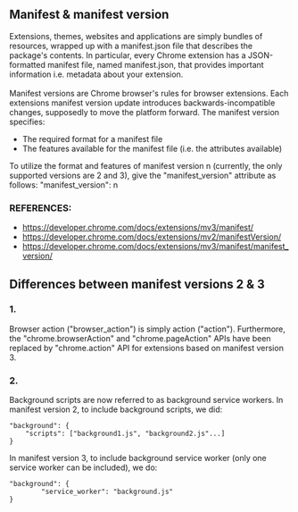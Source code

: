 ## Manifest & manifest version
Extensions, themes, websites and applications are simply bundles of resources, wrapped up with a manifest.json file that describes the package's contents. In particular, every Chrome extension has a JSON-formatted manifest file, named manifest.json, that provides important information i.e. metadata about your extension.
<br><br>
Manifest versions are Chrome browser's rules for browser extensions. Each extensions manifest version update introduces backwards-incompatible changes, supposedly to move the platform forward. The manifest version specifies:
- The required format for a manifest file
-  The features available for the manifest file (i.e. the attributes available)

To utilize the format and features of manifest version n (currently, the only supported versions are 2 and 3), give the "manifest_version" attribute as follows:
"manifest_version": n

### REFERENCES:
- https://developer.chrome.com/docs/extensions/mv3/manifest/
- https://developer.chrome.com/docs/extensions/mv2/manifestVersion/
- https://developer.chrome.com/docs/extensions/mv3/manifest/manifest_version/

## Differences between manifest versions 2 & 3
### 1.
Browser action ("browser_action") is simply action ("action").  Furthermore, the "chrome.browserAction" and "chrome.pageAction" APIs have been replaced by "chrome.action" API for extensions based on manifest version 3.
### 2.
Background scripts are now referred to as background service workers. In manifest version 2, to include background scripts, we did:
```
"background": {
    "scripts": ["background1.js", "background2.js"...]
}
```
In manifest version 3, to include background service worker (only one service worker can be included), we do:
```
"background": {
        "service_worker": "background.js"
}
```